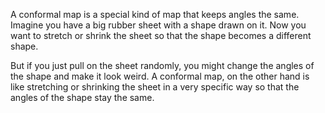 A conformal map is a special kind of map that keeps angles the same. Imagine you have a big rubber sheet with a shape drawn on it. Now you want to stretch or shrink the sheet so that the shape becomes a different shape. 

But if you just pull on the sheet randomly, you might change the angles of the shape and make it look weird. A conformal map, on the other hand is like stretching or shrinking the sheet in a very specific way so that the angles of the shape stay the same.

